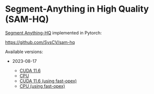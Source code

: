 # Segment-Anything in High Quality (SAM-HQ)

[Segment Anything-HQ](https://arxiv.org/abs/2306.01567) implemented in Pytorch:

https://github.com/SysCV/sam-hq

Available versions:

* 2023-08-17

  * [CUDA 11.6](2023-08-17_cuda11.6)
  * [CPU](2023-08-17_cpu)
  * [CUDA 11.6 (using fast-opex)](2023-08-17-1_cuda11.6)
  * [CPU (using fast-opex)](2023-08-17-1_cpu)
